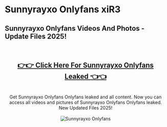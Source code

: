 # Sunnyrayxo Onlyfans xiR3

<h2>Sunnyrayxo Onlyfans Videos And Photos - Update Files 2025!</h2>
<br>
<div align="center">
<h2><a href="https://213.232.235.80/live/video.php?q=sunnyrayxo-onlyfans" rel="nofollow">👉👉 Click Here For Sunnyrayxo Onlyfans Leaked 👈👈</a></h2>

<br>
Get Sunnyrayxo Onlyfans Onlyfans leaked and all content. Now you can access all videos and pictures of Sunnyrayxo Onlyfans Onlyfans leaked. New Updated Files 2025!
<br>
<br>
<a href="https://213.232.235.80/live/video.php?q=sunnyrayxo-onlyfans" rel="nofollow" data-target="animated-image.originalLink"><img src="https://i.imgur.com/dJHk4Zq.gif" alt="Sunnyrayxo Onlyfans" style="max-width: 100%; display: inline-block;" data-target="animated-image.originalImage"></a>
</div>
<br>